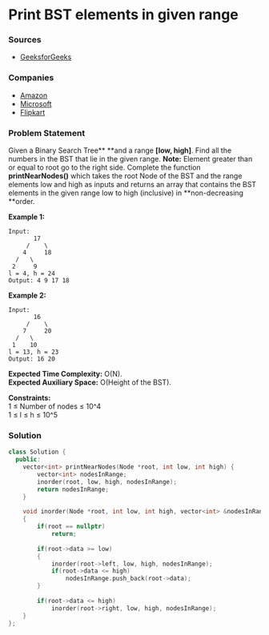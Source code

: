 # Print BST elements in given range

### Sources

* [GeeksforGeeks](https://practice.geeksforgeeks.org/problems/print-bst-elements-in-given-range/1#)

### Companies

* [Amazon](../../company-based-lists/amazon.md)
* [Microsoft](../../company-based-lists/microsoft.md)
* [Flipkart](../../company-based-lists/flipkart.md)

### Problem Statement

Given a Binary Search Tree** **and a range **\[low, high]**. Find all the numbers in the BST that lie in the given range. **Note:** Element greater than or equal to root go to the right side. Complete the function **printNearNodes()** which takes the root Node of the BST and the range elements low and high as inputs and returns an array that contains the BST elements in the given range low to high (inclusive) in **non-decreasing **order.

**Example 1:**

```
Input:
       17
     /    \
    4     18
  /   \
 2     9 
l = 4, h = 24
Output: 4 9 17 18 
```

**Example 2:**

```
Input:
       16
     /    \
    7     20
  /   \
 1    10
l = 13, h = 23
Output: 16 20 
```

**Expected Time Complexity:** O(N).\
**Expected Auxiliary Space:** O(Height of the BST).

**Constraints:**\
 1 ≤ Number of nodes ≤ 10^4\
 1 ≤ l ≤ h ≤ 10^5

### Solution

```cpp
class Solution {
  public:
    vector<int> printNearNodes(Node *root, int low, int high) {
        vector<int> nodesInRange;
        inorder(root, low, high, nodesInRange);
        return nodesInRange;
    }
    
    void inorder(Node *root, int low, int high, vector<int> &nodesInRange)
    {
        if(root == nullptr)
            return;
        
        if(root->data >= low)
        {
            inorder(root->left, low, high, nodesInRange);
            if(root->data <= high)
                nodesInRange.push_back(root->data);
        }
        
        if(root->data <= high)
            inorder(root->right, low, high, nodesInRange);
    }
};
```

